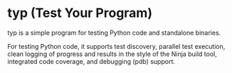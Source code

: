 typ (Test Your Program)
=======================

typ is a simple program for testing Python code and standalone binaries.

For testing Python code, it supports test discovery, parallel test execution,
clean logging of progress and results in the style of the Ninja build tool,
integrated code coverage, and debugging (pdb) support.
